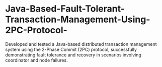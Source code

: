# Java-Based-Fault-Tolerant-Transaction-Management-Using-2PC-Protocol-
Developed and tested a Java-based distributed transaction management system using the 2-Phase Commit (2PC) protocol, successfully demonstrating fault tolerance and recovery in scenarios involving coordinator and node failures. 
